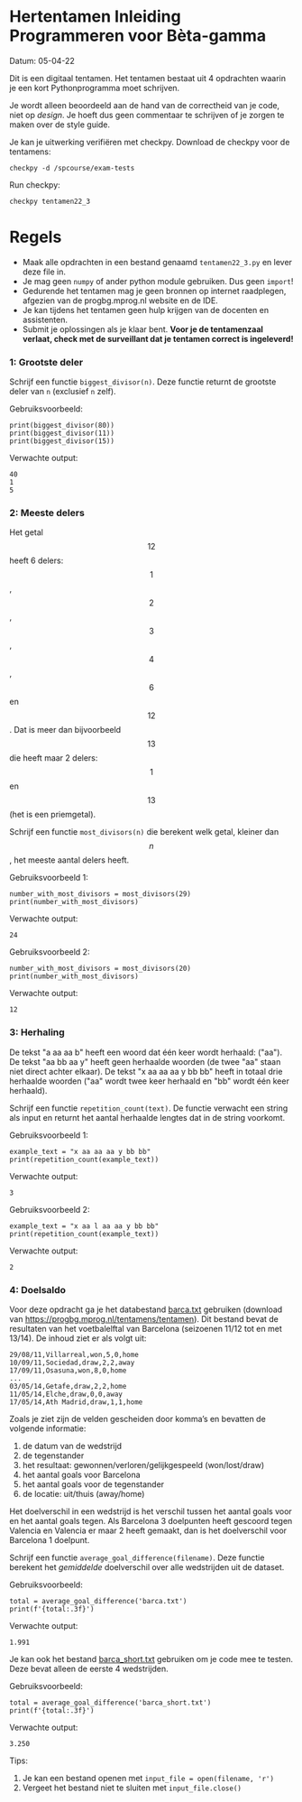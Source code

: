 # Hertentamen Inleiding Programmeren voor Bèta-gamma

Datum: 05-04-22

Dit is een digitaal tentamen. Het tentamen bestaat uit 4 opdrachten waarin je een kort Pythonprogramma moet schrijven.

Je wordt alleen beoordeeld aan de hand van de correctheid van je code, niet op _design_. Je hoeft dus geen commentaar te schrijven of je zorgen te maken over de style guide.

Je kan je uitwerking verifiëren met checkpy. Download de checkpy voor de tentamens:

    checkpy -d /spcourse/exam-tests

Run checkpy:

    checkpy tentamen22_3

# Regels

- Maak alle opdrachten in een bestand genaamd `tentamen22_3.py` en lever deze file in.
- Je mag geen `numpy` of ander python module gebruiken. Dus geen `import`!
- Gedurende het tentamen mag je geen bronnen op internet raadplegen, afgezien van de progbg.mprog.nl website en de IDE.
- Je kan tijdens het tentamen geen hulp krijgen van de docenten en assistenten.
- Submit je oplossingen als je klaar bent. **Voor je de tentamenzaal verlaat, check met de surveillant dat je tentamen correct is ingeleverd!**

### 1: Grootste deler

Schrijf een functie `biggest_divisor(n)`. Deze functie returnt de grootste deler van `n` (exclusief `n` zelf).

Gebruiksvoorbeeld:

    print(biggest_divisor(80))
    print(biggest_divisor(11))
    print(biggest_divisor(15))

Verwachte output:

    40
    1
    5

<div style="page-break-after: always; break-after: page;"></div>

### 2: Meeste delers

Het getal $$12$$ heeft 6 delers: $$1$$, $$2$$, $$3$$, $$4$$, $$6$$ en $$12$$. Dat is meer dan bijvoorbeeld $$13$$ die heeft maar 2 delers: $$1$$ en $$13$$ (het is een priemgetal).

Schrijf een functie `most_divisors(n)` die berekent welk getal, kleiner dan $$n$$, het meeste aantal delers heeft.

Gebruiksvoorbeeld 1:

    number_with_most_divisors = most_divisors(29)
    print(number_with_most_divisors)

Verwachte output:

    24

Gebruiksvoorbeeld 2:

    number_with_most_divisors = most_divisors(20)
    print(number_with_most_divisors)

Verwachte output:

    12

<div style="page-break-after: always; break-after: page;"></div>

### 3: Herhaling

De tekst "a aa aa b" heeft een woord dat één keer wordt herhaald: ("aa"). De tekst "aa bb aa y" heeft geen herhaalde woorden (de twee "aa" staan niet direct achter elkaar). De tekst "x aa aa aa y bb bb" heeft in totaal drie herhaalde woorden ("aa" wordt twee keer herhaald en "bb" wordt één keer herhaald).

Schrijf een functie `repetition_count(text)`. De functie verwacht een string als input en returnt het aantal herhaalde lengtes dat in de string voorkomt.

Gebruiksvoorbeeld 1:

    example_text = "x aa aa aa y bb bb"
    print(repetition_count(example_text))

Verwachte output:

    3

Gebruiksvoorbeeld 2:

    example_text = "x aa l aa aa y bb bb"
    print(repetition_count(example_text))

Verwachte output:

    2

<div style="page-break-after: always; break-after: page;"></div>

### 4: Doelsaldo
Voor deze opdracht ga je het databestand [barca.txt](barca.txt) gebruiken (download van https://progbg.mprog.nl/tentamens/tentamen). Dit bestand bevat de resultaten van het voetbalelftal van Barcelona (seizoenen 11/12 tot en met 13/14). De inhoud ziet er als volgt uit:

    29/08/11,Villarreal,won,5,0,home
    10/09/11,Sociedad,draw,2,2,away
    17/09/11,Osasuna,won,8,0,home
    ...
    03/05/14,Getafe,draw,2,2,home
    11/05/14,Elche,draw,0,0,away
    17/05/14,Ath Madrid,draw,1,1,home

Zoals je ziet zijn de velden gescheiden door komma’s en bevatten de volgende informatie:
1. de datum van de wedstrijd
2. de tegenstander
3. het resultaat: gewonnen/verloren/gelijkgespeeld (won/lost/draw)
4. het aantal goals voor Barcelona
5. het aantal goals voor de tegenstander
6. de locatie: uit/thuis (away/home)

Het doelverschil in een wedstrijd is het verschil tussen het aantal goals voor en het aantal goals tegen. Als Barcelona 3 doelpunten heeft gescoord tegen Valencia en Valencia er maar 2 heeft gemaakt, dan is het doelverschil voor Barcelona 1 doelpunt.

Schrijf een functie `average_goal_difference(filename)`. Deze functie berekent het _gemiddelde_ doelverschil over alle wedstrijden uit de dataset.

Gebruiksvoorbeeld:

    total = average_goal_difference('barca.txt')
    print(f'{total:.3f}')

Verwachte output:

    1.991

Je kan ook het bestand [barca_short.txt](barca_short.txt) gebruiken om je code mee te testen. Deze bevat alleen de eerste 4 wedstrijden.

Gebruiksvoorbeeld:

    total = average_goal_difference('barca_short.txt')
    print(f'{total:.3f}')

Verwachte output:

    3.250

Tips:

1. Je kan een bestand openen met `input_file = open(filename, 'r')`
2. Vergeet het bestand niet te sluiten met `input_file.close()`

